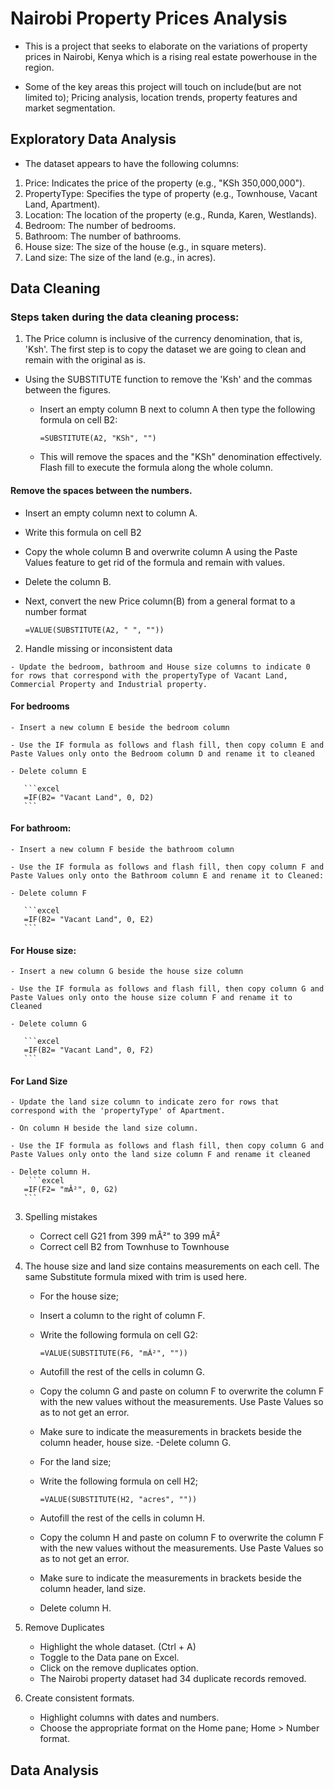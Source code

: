 # Nairobi Property Prices Analysis

- This is a project that seeks to elaborate on the variations of property prices in Nairobi, Kenya which is a rising real estate powerhouse in the region.

- Some of the key areas this project will touch on include(but are not limited to); Pricing analysis, location trends, property features and market segmentation.

## Exploratory Data Analysis

- The dataset appears to have the following columns:

1. Price: Indicates the price of the property (e.g., "KSh 350,000,000").
2. PropertyType: Specifies the type of property (e.g., Townhouse, Vacant Land, Apartment).
3. Location: The location of the property (e.g., Runda, Karen, Westlands).
4. Bedroom: The number of bedrooms.
5. Bathroom: The number of bathrooms.
6. House size: The size of the house (e.g., in square meters).
7. Land size: The size of the land (e.g., in acres).

## Data Cleaning

 ### Steps taken during the data cleaning process:

   1. The Price column is inclusive of the currency denomination, that is, 'Ksh'. The first step is to copy the dataset we are going to clean and remain with the original as is. 
   - Using the SUBSTITUTE function to remove the 'Ksh' and the commas between the figures.
     
     - Insert an empty column B next to column A then type the following formula on cell B2:

       ```excel
       =SUBSTITUTE(A2, "KSh", "")
       ```

     - This will remove the spaces and the "KSh" denomination effectively. Flash fill to execute the formula along the whole column.

 #### Remove the spaces between the numbers.

   - Insert an empty column next to column A.

   - Write this formula on cell B2
   
   - Copy the whole column B and overwrite column A using the Paste Values feature to get rid of the formula and remain with values.

   - Delete the column B.

   - Next, convert the new Price column(B) from a general format to a number format 

       ```excel
       =VALUE(SUBSTITUTE(A2, " ", ""))
       ```
     

  2. Handle missing or inconsistent data

    - Update the bedroom, bathroom and House size columns to indicate 0 for rows that correspond with the propertyType of Vacant Land, Commercial Property and Industrial property.
    
#### For bedrooms

    - Insert a new column E beside the bedroom column 

    - Use the IF formula as follows and flash fill, then copy column E and Paste Values only onto the Bedroom column D and rename it to cleaned

    - Delete column E

       ```excel
       =IF(B2= "Vacant Land", 0, D2)
       ```
 
#### For bathroom:

    - Insert a new column F beside the bathroom column 

    - Use the IF formula as follows and flash fill, then copy column F and Paste Values only onto the Bathroom column E and rename it to Cleaned:
    
    - Delete column F

       ```excel
       =IF(B2= "Vacant Land", 0, E2)
       ```

#### For House size:

    - Insert a new column G beside the house size column 

    - Use the IF formula as follows and flash fill, then copy column G and Paste Values only onto the house size column F and rename it to Cleaned
    
    - Delete column G

       ```excel
       =IF(B2= "Vacant Land", 0, F2)
       ```

#### For Land Size
     
    - Update the land size column to indicate zero for rows that correspond with the 'propertyType' of Apartment.

    - On column H beside the land size column.

    - Use the IF formula as follows and flash fill, then copy column G and Paste Values only onto the land size column F and rename it cleaned

    - Delete column H.
        ```excel
       =IF(F2= "mÂ²", 0, G2)
       ``` 

   3. Spelling mistakes

      - Correct cell G21 from 399 mÂ²" to 399 mÂ²
      - Correct cell B2 from Townhuse to Townhouse    

   4. The house size and land size contains measurements on each cell. The same Substitute formula mixed with trim is used here.
       - For the house size; 
       - Insert a column to the right of column F.
       - Write the following formula on cell G2:

           ```excel
           =VALUE(SUBSTITUTE(F6, "mÂ²", ""))
           ```

       - Autofill the rest of the cells in column G.
       - Copy the column G and paste on column F to overwrite the column F with the new values without the measurements. Use Paste Values so as to not get an error.
       - Make sure to indicate the measurements in brackets beside the column header, house size.
          -Delete column G.
      
       - For the land size;
       - Write the following formula on cell H2;

           ```excel
           =VALUE(SUBSTITUTE(H2, "acres", ""))
           ```

        - Autofill the rest of the cells in column H.
        - Copy the column H and paste on column F to overwrite the column F with the new values without the measurements. Use Paste Values so as to not get an error.
        - Make sure to indicate the measurements in brackets beside the column header, land size.
        - Delete column H.

   5. Remove Duplicates
       - Highlight the whole dataset. (Ctrl + A)
       - Toggle to the Data pane on Excel.
       - Click on the remove duplicates option.
       - The Nairobi property dataset had 34 duplicate records removed.

   6. Create consistent formats.
      - Highlight columns with dates and numbers.
      - Choose the appropriate format on the Home pane; Home > Number format.


## Data Analysis





